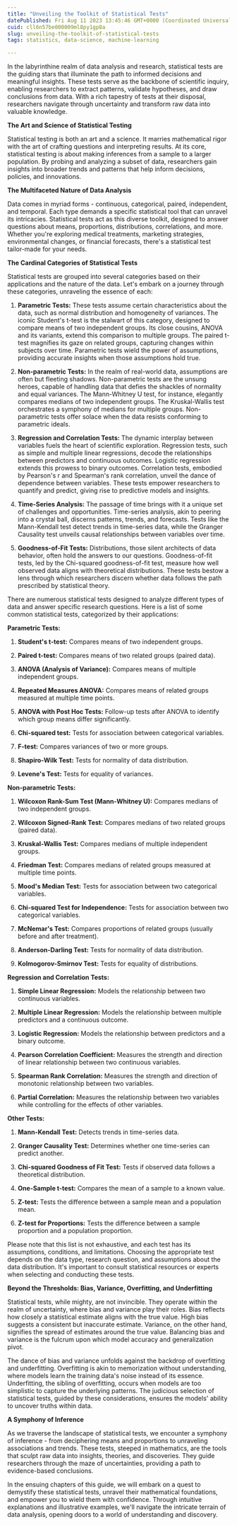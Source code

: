```yaml
---
title: "Unveiling the Toolkit of Statistical Tests"
datePublished: Fri Aug 11 2023 13:45:46 GMT+0000 (Coordinated Universal Time)
cuid: cll6n57be000009ml8py1gp8a
slug: unveiling-the-toolkit-of-statistical-tests
tags: statistics, data-science, machine-learning

---
```


In the labyrinthine realm of data analysis and research, statistical tests are the guiding stars that illuminate the path to informed decisions and meaningful insights. These tests serve as the backbone of scientific inquiry, enabling researchers to extract patterns, validate hypotheses, and draw conclusions from data. With a rich tapestry of tests at their disposal, researchers navigate through uncertainty and transform raw data into valuable knowledge.

**The Art and Science of Statistical Testing**

Statistical testing is both an art and a science. It marries mathematical rigor with the art of crafting questions and interpreting results. At its core, statistical testing is about making inferences from a sample to a larger population. By probing and analyzing a subset of data, researchers gain insights into broader trends and patterns that help inform decisions, policies, and innovations.

**The Multifaceted Nature of Data Analysis**

Data comes in myriad forms - continuous, categorical, paired, independent, and temporal. Each type demands a specific statistical tool that can unravel its intricacies. Statistical tests act as this diverse toolkit, designed to answer questions about means, proportions, distributions, correlations, and more. Whether you're exploring medical treatments, marketing strategies, environmental changes, or financial forecasts, there's a statistical test tailor-made for your needs.

**The Cardinal Categories of Statistical Tests**

Statistical tests are grouped into several categories based on their applications and the nature of the data. Let's embark on a journey through these categories, unraveling the essence of each:

1. **Parametric Tests:** These tests assume certain characteristics about the data, such as normal distribution and homogeneity of variances. The iconic Student's t-test is the stalwart of this category, designed to compare means of two independent groups. Its close cousins, ANOVA and its variants, extend this comparison to multiple groups. The paired t-test magnifies its gaze on related groups, capturing changes within subjects over time. Parametric tests wield the power of assumptions, providing accurate insights when those assumptions hold true.
    
2. **Non-parametric Tests:** In the realm of real-world data, assumptions are often but fleeting shadows. Non-parametric tests are the unsung heroes, capable of handling data that defies the shackles of normality and equal variances. The Mann-Whitney U test, for instance, elegantly compares medians of two independent groups. The Kruskal-Wallis test orchestrates a symphony of medians for multiple groups. Non-parametric tests offer solace when the data resists conforming to parametric ideals.
    
3. **Regression and Correlation Tests:** The dynamic interplay between variables fuels the heart of scientific exploration. Regression tests, such as simple and multiple linear regressions, decode the relationships between predictors and continuous outcomes. Logistic regression extends this prowess to binary outcomes. Correlation tests, embodied by Pearson's r and Spearman's rank correlation, unveil the dance of dependence between variables. These tests empower researchers to quantify and predict, giving rise to predictive models and insights.
    
4. **Time-Series Analysis:** The passage of time brings with it a unique set of challenges and opportunities. Time-series analysis, akin to peering into a crystal ball, discerns patterns, trends, and forecasts. Tests like the Mann-Kendall test detect trends in time-series data, while the Granger Causality test unveils causal relationships between variables over time.
    
5. **Goodness-of-Fit Tests:** Distributions, those silent architects of data behavior, often hold the answers to our questions. Goodness-of-fit tests, led by the Chi-squared goodness-of-fit test, measure how well observed data aligns with theoretical distributions. These tests bestow a lens through which researchers discern whether data follows the path prescribed by statistical theory.
    

There are numerous statistical tests designed to analyze different types of data and answer specific research questions. Here is a list of some common statistical tests, categorized by their applications:

**Parametric Tests:**

1. **Student's t-test:** Compares means of two independent groups.
    
2. **Paired t-test:** Compares means of two related groups (paired data).
    
3. **ANOVA (Analysis of Variance):** Compares means of multiple independent groups.
    
4. **Repeated Measures ANOVA:** Compares means of related groups measured at multiple time points.
    
5. **ANOVA with Post Hoc Tests:** Follow-up tests after ANOVA to identify which group means differ significantly.
    
6. **Chi-squared test:** Tests for association between categorical variables.
    
7. **F-test:** Compares variances of two or more groups.
    
8. **Shapiro-Wilk Test:** Tests for normality of data distribution.
    
9. **Levene's Test:** Tests for equality of variances.
    

**Non-parametric Tests:**

1. **Wilcoxon Rank-Sum Test (Mann-Whitney U):** Compares medians of two independent groups.
    
2. **Wilcoxon Signed-Rank Test:** Compares medians of two related groups (paired data).
    
3. **Kruskal-Wallis Test:** Compares medians of multiple independent groups.
    
4. **Friedman Test:** Compares medians of related groups measured at multiple time points.
    
5. **Mood's Median Test:** Tests for association between two categorical variables.
    
6. **Chi-squared Test for Independence:** Tests for association between two categorical variables.
    
7. **McNemar's Test:** Compares proportions of related groups (usually before and after treatment).
    
8. **Anderson-Darling Test:** Tests for normality of data distribution.
    
9. **Kolmogorov-Smirnov Test:** Tests for equality of distributions.
    

**Regression and Correlation Tests:**

1. **Simple Linear Regression:** Models the relationship between two continuous variables.
    
2. **Multiple Linear Regression:** Models the relationship between multiple predictors and a continuous outcome.
    
3. **Logistic Regression:** Models the relationship between predictors and a binary outcome.
    
4. **Pearson Correlation Coefficient:** Measures the strength and direction of linear relationship between two continuous variables.
    
5. **Spearman Rank Correlation:** Measures the strength and direction of monotonic relationship between two variables.
    
6. **Partial Correlation:** Measures the relationship between two variables while controlling for the effects of other variables.
    

**Other Tests:**

1. **Mann-Kendall Test:** Detects trends in time-series data.
    
2. **Granger Causality Test:** Determines whether one time-series can predict another.
    
3. **Chi-squared Goodness of Fit Test:** Tests if observed data follows a theoretical distribution.
    
4. **One-Sample t-test:** Compares the mean of a sample to a known value.
    
5. **Z-test:** Tests the difference between a sample mean and a population mean.
    
6. **Z-test for Proportions:** Tests the difference between a sample proportion and a population proportion.
    

Please note that this list is not exhaustive, and each test has its assumptions, conditions, and limitations. Choosing the appropriate test depends on the data type, research question, and assumptions about the data distribution. It's important to consult statistical resources or experts when selecting and conducting these tests.

**Beyond the Thresholds: Bias, Variance, Overfitting, and Underfitting**

Statistical tests, while mighty, are not invincible. They operate within the realm of uncertainty, where bias and variance play their roles. Bias reflects how closely a statistical estimate aligns with the true value. High bias suggests a consistent but inaccurate estimate. Variance, on the other hand, signifies the spread of estimates around the true value. Balancing bias and variance is the fulcrum upon which model accuracy and generalization pivot.

The dance of bias and variance unfolds against the backdrop of overfitting and underfitting. Overfitting is akin to memorization without understanding, where models learn the training data's noise instead of its essence. Underfitting, the sibling of overfitting, occurs when models are too simplistic to capture the underlying patterns. The judicious selection of statistical tests, guided by these considerations, ensures the models' ability to uncover truths within data.

**A Symphony of Inference**

As we traverse the landscape of statistical tests, we encounter a symphony of inference - from deciphering means and proportions to unraveling associations and trends. These tests, steeped in mathematics, are the tools that sculpt raw data into insights, theories, and discoveries. They guide researchers through the maze of uncertainties, providing a path to evidence-based conclusions.

In the ensuing chapters of this guide, we will embark on a quest to demystify these statistical tests, unravel their mathematical foundations, and empower you to wield them with confidence. Through intuitive explanations and illustrative examples, we'll navigate the intricate terrain of data analysis, opening doors to a world of understanding and discovery.